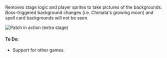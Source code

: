 Removes stage logic and player sprites to take pictures of the backgrounds. Boss-triggered background changes (i.e. Chimata's growing moon) and spell card backgrounds will not be seen.

![Patch in action (extra stage)](https://i.imgur.com/cc7TTq1.png)

#### To Do:
- Support for other games.
